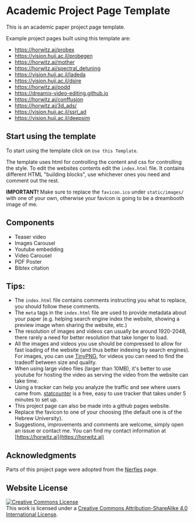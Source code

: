 # Academic Project Page Template

This is an academic paper project page template.

Example project pages built using this template are:

- https://horwitz.ai/probex
- https://vision.huji.ac.il/probegen
- https://horwitz.ai/mother
- https://horwitz.ai/spectral_detuning
- https://vision.huji.ac.il/ladeda
- https://vision.huji.ac.il/dsire
- https://horwitz.ai/podd
- https://dreamix-video-editing.github.io
- https://horwitz.ai/conffusion
- https://horwitz.ai/3d_ads/
- https://vision.huji.ac.il/ssrl_ad
- https://vision.huji.ac.il/deepsim

## Start using the template

To start using the template click on `Use this Template`.

The template uses html for controlling the content and css for controlling the style.
To edit the websites contents edit the `index.html` file. It contains different HTML "building blocks", use whichever ones you need and comment out the rest.

**IMPORTANT!** Make sure to replace the `favicon.ico` under `static/images/` with one of your own, otherwise your favicon is going to be a dreambooth image of me.

## Components

- Teaser video
- Images Carousel
- Youtube embedding
- Video Carousel
- PDF Poster
- Bibtex citation

## Tips:

- The `index.html` file contains comments instructing you what to replace, you should follow these comments.
- The `meta` tags in the `index.html` file are used to provide metadata about your paper
  (e.g. helping search engine index the website, showing a preview image when sharing the website, etc.)
- The resolution of images and videos can usually be around 1920-2048, there rarely a need for better resolution that take longer to load.
- All the images and videos you use should be compressed to allow for fast loading of the website (and thus better indexing by search engines). For images, you can use [TinyPNG](https://tinypng.com), for videos you can need to find the tradeoff between size and quality.
- When using large video files (larger than 10MB), it's better to use youtube for hosting the video as serving the video from the website can take time.
- Using a tracker can help you analyze the traffic and see where users came from. [statcounter](https://statcounter.com) is a free, easy to use tracker that takes under 5 minutes to set up.
- This project page can also be made into a github pages website.
- Replace the favicon to one of your choosing (the default one is of the Hebrew University).
- Suggestions, improvements and comments are welcome, simply open an issue or contact me. You can find my contact information at [https://horwitz.ai](https://horwitz.ai)

## Acknowledgments

Parts of this project page were adopted from the [Nerfies](https://nerfies.github.io/) page.

## Website License

<a rel="license" href="http://creativecommons.org/licenses/by-sa/4.0/"><img alt="Creative Commons License" style="border-width:0" src="https://i.creativecommons.org/l/by-sa/4.0/88x31.png" /></a><br />This work is licensed under a <a rel="license" href="http://creativecommons.org/licenses/by-sa/4.0/">Creative Commons Attribution-ShareAlike 4.0 International License</a>.
